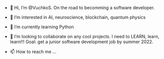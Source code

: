 - 👋 Hi, I’m @VuchkoS. On the road to becomming a software developer. 

- 👀 I’m interested in AI, neuroscience, blockchain, quantum physics

- 🌱 I’m currently learning Python

- 💞️ I’m looking to collaborate on any cool projects. I need to LEARN, learn, learn!!! Goal: get a junior software development job by summer 2022.

- 📫 How to reach me ...

<!---
Vuchkova/Vuchkova is a ✨ special ✨ repository because its `README.md` (this file) appears on your GitHub profile.
You can click the Preview link to take a look at your changes.
--->
